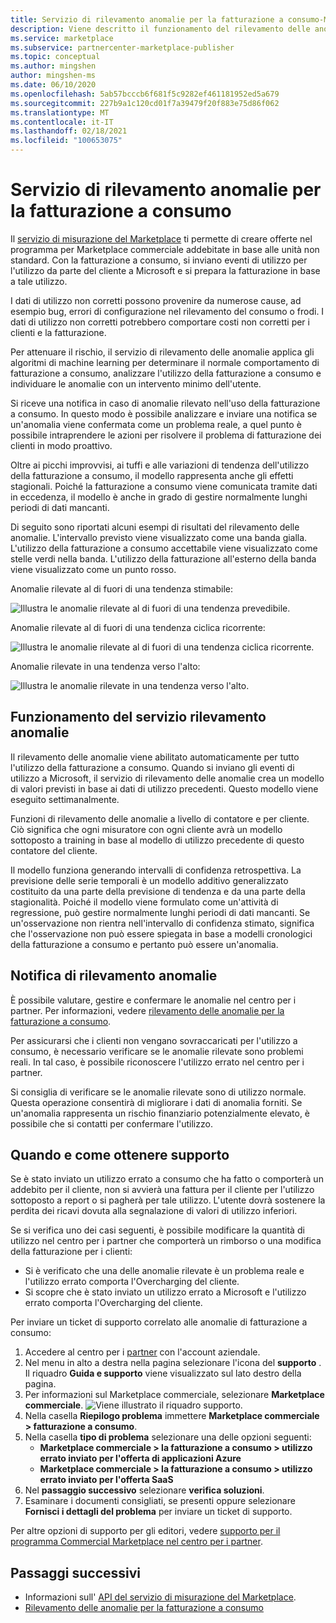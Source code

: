```yaml
---
title: Servizio di rilevamento anomalie per la fatturazione a consumo-Microsoft Azure Marketplace
description: Viene descritto il funzionamento del rilevamento delle anomalie, quando vengono inviate le notifiche e quali operazioni eseguire con tali funzionalità e le opzioni di supporto.
ms.service: marketplace
ms.subservice: partnercenter-marketplace-publisher
ms.topic: conceptual
ms.author: mingshen
author: mingshen-ms
ms.date: 06/10/2020
ms.openlocfilehash: 5ab57bcccb6f681f5c9282ef461181952ed5a679
ms.sourcegitcommit: 227b9a1c120cd01f7a39479f20f883e75d86f062
ms.translationtype: MT
ms.contentlocale: it-IT
ms.lasthandoff: 02/18/2021
ms.locfileid: "100653075"
---
```

# <a name="anomaly-detection-service-for-metered-billing"></a>Servizio di rilevamento anomalie per la fatturazione a consumo

Il [servizio di misurazione del Marketplace](marketplace-metering-service-apis-faq.md) ti permette di creare offerte nel programma per Marketplace commerciale addebitate in base alle unità non standard. Con la fatturazione a consumo, si inviano eventi di utilizzo per l'utilizzo da parte del cliente a Microsoft e si prepara la fatturazione in base a tale utilizzo.

I dati di utilizzo non corretti possono provenire da numerose cause, ad esempio bug, errori di configurazione nel rilevamento del consumo o frodi. I dati di utilizzo non corretti potrebbero comportare costi non corretti per i clienti e la fatturazione.

Per attenuare il rischio, il servizio di rilevamento delle anomalie applica gli algoritmi di machine learning per determinare il normale comportamento di fatturazione a consumo, analizzare l'utilizzo della fatturazione a consumo e individuare le anomalie con un intervento minimo dell'utente.

Si riceve una notifica in caso di anomalie rilevato nell'uso della fatturazione a consumo. In questo modo è possibile analizzare e inviare una notifica se un'anomalia viene confermata come un problema reale, a quel punto è possibile intraprendere le azioni per risolvere il problema di fatturazione dei clienti in modo proattivo.

Oltre ai picchi improvvisi, ai tuffi e alle variazioni di tendenza dell'utilizzo della fatturazione a consumo, il modello rappresenta anche gli effetti stagionali. Poiché la fatturazione a consumo viene comunicata tramite dati in eccedenza, il modello è anche in grado di gestire normalmente lunghi periodi di dati mancanti.

Di seguito sono riportati alcuni esempi di risultati del rilevamento delle anomalie. L'intervallo previsto viene visualizzato come una banda gialla. L'utilizzo della fatturazione a consumo accettabile viene visualizzato come stelle verdi nella banda. L'utilizzo della fatturazione all'esterno della banda viene visualizzato come un punto rosso.  

Anomalie rilevate al di fuori di una tendenza stimabile:

![Illustra le anomalie rilevate al di fuori di una tendenza prevedibile.](media/anomaly-1.png)

Anomalie rilevate al di fuori di una tendenza ciclica ricorrente:

![Illustra le anomalie rilevate al di fuori di una tendenza ciclica ricorrente.](media/anomaly-2.png)

Anomalie rilevate in una tendenza verso l'alto:

![Illustra le anomalie rilevate in una tendenza verso l'alto.](media/anomaly-3.png)

## <a name="how-anomaly-detection-service-works"></a>Funzionamento del servizio rilevamento anomalie

Il rilevamento delle anomalie viene abilitato automaticamente per tutto l'utilizzo della fatturazione a consumo. Quando si inviano gli eventi di utilizzo a Microsoft, il servizio di rilevamento delle anomalie crea un modello di valori previsti in base ai dati di utilizzo precedenti. Questo modello viene eseguito settimanalmente.

Funzioni di rilevamento delle anomalie a livello di contatore e per cliente. Ciò significa che ogni misuratore con ogni cliente avrà un modello sottoposto a training in base al modello di utilizzo precedente di questo contatore del cliente.

Il modello funziona generando intervalli di confidenza retrospettiva. La previsione delle serie temporali è un modello additivo generalizzato costituito da una parte della previsione di tendenza e da una parte della stagionalità. Poiché il modello viene formulato come un'attività di regressione, può gestire normalmente lunghi periodi di dati mancanti. Se un'osservazione non rientra nell'intervallo di confidenza stimato, significa che l'osservazione non può essere spiegata in base a modelli cronologici della fatturazione a consumo e pertanto può essere un'anomalia.

## <a name="anomaly-detection-notification"></a>Notifica di rilevamento anomalie

È possibile valutare, gestire e confermare le anomalie nel centro per i partner. Per informazioni, vedere [rilevamento delle anomalie per la fatturazione a consumo](../anomaly-detection.md).

Per assicurarsi che i clienti non vengano sovraccaricati per l'utilizzo a consumo, è necessario verificare se le anomalie rilevate sono problemi reali. In tal caso, è possibile riconoscere l'utilizzo errato nel centro per i partner.

Si consiglia di verificare se le anomalie rilevate sono di utilizzo normale. Questa operazione consentirà di migliorare i dati di anomalia forniti. Se un'anomalia rappresenta un rischio finanziario potenzialmente elevato, è possibile che si contatti per confermare l'utilizzo.

## <a name="when-and-how-to-get-support"></a>Quando e come ottenere supporto

Se è stato inviato un utilizzo errato a consumo che ha fatto o comporterà un addebito per il cliente, non si avvierà una fattura per il cliente per l'utilizzo sottoposto a report o si pagherà per tale utilizzo. L'utente dovrà sostenere la perdita dei ricavi dovuta alla segnalazione di valori di utilizzo inferiori.

Se si verifica uno dei casi seguenti, è possibile modificare la quantità di utilizzo nel centro per i partner che comporterà un rimborso o una modifica della fatturazione per i clienti:

- Si è verificato che una delle anomalie rilevate è un problema reale e l'utilizzo errato comporta l'Overcharging del cliente.
- Si scopre che è stato inviato un utilizzo errato a Microsoft e l'utilizzo errato comporta l'Overcharging del cliente.

Per inviare un ticket di supporto correlato alle anomalie di fatturazione a consumo:

1. Accedere al centro per i [partner](https://partner.microsoft.com/dashboard/commercial-marketplace/overview) con l'account aziendale.
1. Nel menu in alto a destra nella pagina selezionare l'icona del **supporto** . Il riquadro **Guida e supporto** viene visualizzato sul lato destro della pagina.
1. Per informazioni sul Marketplace commerciale, selezionare **Marketplace commerciale**.
   ![Viene illustrato il riquadro supporto.](../media/support/commercial-marketplace-support-pane.png)
1. Nella casella **Riepilogo problema** immettere **Marketplace commerciale > fatturazione a consumo**.
1. Nella casella **tipo di problema** selezionare una delle opzioni seguenti:
    - **Marketplace commerciale > la fatturazione a consumo > utilizzo errato inviato per l'offerta di applicazioni Azure**
    - **Marketplace commerciale > la fatturazione a consumo > utilizzo errato inviato per l'offerta SaaS**
1. Nel **passaggio successivo** selezionare **verifica soluzioni**.
1. Esaminare i documenti consigliati, se presenti oppure selezionare **Fornisci i dettagli del problema** per inviare un ticket di supporto.

Per altre opzioni di supporto per gli editori, vedere [supporto per il programma Commercial Marketplace nel centro per i partner](../support.md).

## <a name="next-steps"></a>Passaggi successivi

- Informazioni sull' [API del servizio di misurazione del Marketplace](marketplace-metering-service-apis.md).
- [Rilevamento delle anomalie per la fatturazione a consumo](../anomaly-detection.md)
